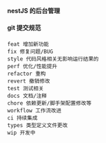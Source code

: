 #### nestJS 的后台管理

#### git 提交规范

    feat 增加新功能
    fix 修复问题/BUG
    style 代码风格相关无影响运行结果的
    perf 优化/性能提升
    refactor 重构
    revert 撤销修改
    test 测试相关
    docs 文档/注释
    chore 依赖更新/脚手架配置修改等
    workflow 工作流改进
    ci 持续集成
    types 类型定义文件更改
    wip 开发中
